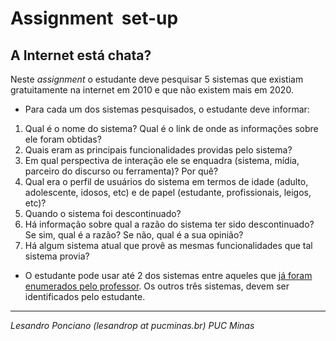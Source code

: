# Assignment  set-up

## A Internet está chata?

Neste _assignment_ o estudante deve pesquisar 5 sistemas que existiam gratuitamente na internet em 2010 e que não existem mais em 2020.

* Para cada um dos sistemas pesquisados, o estudante deve informar:
1. Qual é o nome do sistema? Qual é o link de onde as informações sobre ele foram obtidas?
1. Quais eram as principais funcionalidades providas pelo sistema?
1. Em qual perspectiva de interação ele se enquadra (sistema, mídia, parceiro do discurso ou ferramenta)? Por quê?
1. Qual era o perfil de usuários do sistema em termos de idade (adulto, adolescente, idosos, etc) e de papel (estudante, profissionais, leigos, etc)?
1. Quando o sistema foi descontinuado?
1. Há informação sobre qual a razão do sistema ter sido descontinuado? Se sim, qual é a razão? Se não, qual é a sua opinião?
1. Há algum sistema atual que provê as mesmas funcionalidades que tal sistema provia?

* O estudante pode usar até 2 dos sistemas entre aqueles que [já foram enumerados pelo professor](https://github.com/ihc-puc-20201/Inter-Humano-Computador/blob/master/02-TrabalhosHandsOnOficinas/SistemasDoPassado.md). Os outros três sistemas, devem ser identificados pelo estudante.

---

_Lesandro Ponciano (lesandrop at pucminas.br) PUC Minas_